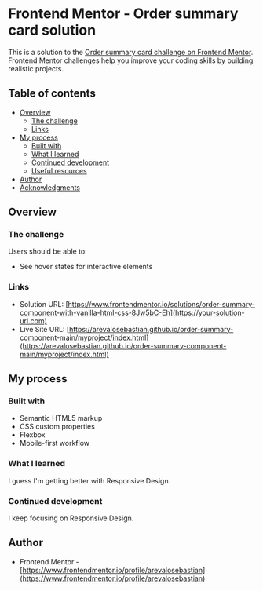 # Frontend Mentor - Order summary card solution

This is a solution to the [Order summary card challenge on Frontend Mentor](https://www.frontendmentor.io/challenges/order-summary-component-QlPmajDUj). Frontend Mentor challenges help you improve your coding skills by building realistic projects. 

## Table of contents

- [Overview](#overview)
  - [The challenge](#the-challenge)
  - [Links](#links)
- [My process](#my-process)
  - [Built with](#built-with)
  - [What I learned](#what-i-learned)
  - [Continued development](#continued-development)
  - [Useful resources](#useful-resources)
- [Author](#author)
- [Acknowledgments](#acknowledgments)


## Overview

### The challenge

Users should be able to:

- See hover states for interactive elements

### Links

- Solution URL: [https://www.frontendmentor.io/solutions/order-summary-component-with-vanilla-html-css-8Jw5bC-Eh](https://your-solution-url.com)
- Live Site URL: [https://arevalosebastian.github.io/order-summary-component-main/myproject/index.html](https://arevalosebastian.github.io/order-summary-component-main/myproject/index.html)

## My process

### Built with

- Semantic HTML5 markup
- CSS custom properties
- Flexbox
- Mobile-first workflow

### What I learned

I guess I'm getting better with Responsive Design.

### Continued development

I keep focusing on Responsive Design.

## Author

- Frontend Mentor - [https://www.frontendmentor.io/profile/arevalosebastian](https://www.frontendmentor.io/profile/arevalosebastian)

